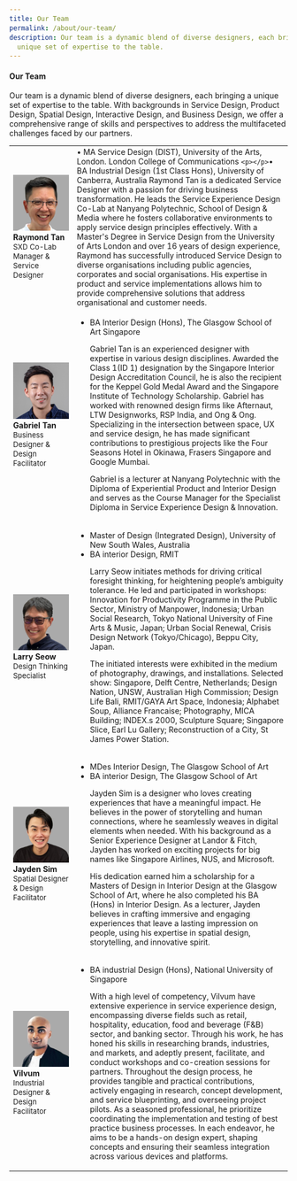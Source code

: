 ```yaml
---
title: Our Team
permalink: /about/our-team/
description: Our team is a dynamic blend of diverse designers, each bringing a
  unique set of expertise to the table.
---
```

#### **Our Team**
Our team is a dynamic blend of diverse designers, each bringing a unique set of expertise to the table. With backgrounds in Service Design, Product Design, Spatial Design, Interactive Design, and Business Design, we offer a comprehensive range of skills and perspectives to address the multifaceted challenges faced by our partners.

|  |  |
| -------- | -------- |
| ![](/images/About/about_raymond.jpg)**Raymond Tan** <font size="-1">SXD Co-Lab Manager &amp; Service Designer</font> | • MA Service Design (DIST), University of the Arts, London. London College of Communications `<p></p>`• BA Industrial Design (1st Class Hons), University of Canberra, Australia Raymond Tan is a dedicated Service Designer with a passion for driving business transformation. He leads the Service Experience Design Co-Lab at Nanyang Polytechnic, School of Design &amp; Media where he fosters collaborative environments to apply service design principles effectively. With a Master's Degree in Service Design from the University of Arts London and over 16 years of design experience, Raymond has successfully introduced Service Design to diverse organisations including public agencies, corporates and social organisations. His expertise in product and service implementations allows him to provide comprehensive solutions that address organisational and customer needs. |
| ![](/images/About/about_gabriel.jpg)**Gabriel Tan** <font size="-1">Business Designer &amp; Design Facilitator</font> | <p></p><ul style="“list-style-type:square”"><li>BA Interior Design (Hons), The Glasgow School of Art Singapore</li><p></p>Gabriel Tan is an experienced designer with expertise in various design disciplines. Awarded the Class 1(ID 1) designation by the Singapore Interior Design Accreditation Council, he is also the recipient for the Keppel Gold Medal Award and the Singapore Institute of Technology Scholarship. Gabriel has worked with renowned design firms like Afternaut, LTW Designworks, RSP India, and Ong &amp; Ong. Specializing in the intersection between space, UX and service design, he has made significant contributions to prestigious projects like the Four Seasons Hotel in Okinawa, Frasers Singapore and Google Mumbai.<p></p>Gabriel is a lecturer at Nanyang Polytechnic with the Diploma of Experiential Product and Interior Design and serves as the Course Manager for the Specialist Diploma in Service Experience Design &amp; Innovation.<p></p> |
| ![](/images/About/about_larry.jpg)**Larry Seow** <font size="-1">Design Thinking Specialist</font> | <p></p><ul style="“list-style-type:square”"><li>Master of Design (Integrated Design), University of New South Wales, Australia</li><li> BA interior Design, RMIT</li><p></p> Larry Seow initiates methods for driving critical foresight thinking, for heightening people’s ambiguity tolerance. He led and participated in workshops: Innovation for Productivity Programme in the Public Sector, Ministry of Manpower, Indonesia; Urban Social Research, Tokyo National University of Fine Arts &amp; Music, Japan; Urban Social Renewal, Crisis Design Network (Tokyo/Chicago), Beppu City, Japan.<p></p> The initiated interests were exhibited in the medium of photography, drawings, and installations. Selected show: Singapore, Delft Centre, Netherlands; Design Nation, UNSW, Australian High Commission; Design Life Bali, RMIT/GAYA Art Space, Indonesia; Alphabet Soup, Alliance Francaise; Photography, MICA Building; INDEX.s 2000, Sculpture Square; Singapore Slice, Earl Lu Gallery; Reconstruction of a City, St James Power Station.<p></p> |
| ![](/images/About/about_jayden.jpg)**Jayden Sim** <font size="-1">Spatial Designer &amp; Design Facilitator</font> | <p></p><ul style="“list-style-type:square”"><li>MDes Interior Design, The Glasgow School of Art</li><li>BA interior Design, The Glasgow School of Art</li><p></p>Jayden Sim is a designer who loves creating experiences that have a meaningful impact. He believes in the power of storytelling and human connections, where he seamlessly weaves in digital elements when needed. With his background as a Senior Experience Designer at Landor &amp; Fitch, Jayden has worked on exciting projects for big names like Singapore Airlines, NUS, and Microsoft.<p></p>His dedication earned him a scholarship for a Masters of Design in Interior Design at the Glasgow School of Art, where he also completed his BA (Hons) in Interior Design. As a lecturer, Jayden believes in crafting immersive and engaging experiences that leave a lasting impression on people, using his expertise in spatial design, storytelling, and innovative spirit.<p></p> 
| ![](/images/About/about_vilvum.jpg)**Vilvum** <font size="-1">Industrial Designer &amp; Design Facilitator</font> | <p></p><ul style="“list-style-type:square”"><li>BA industrial Design (Hons), National University of Singapore</li><p></p>With a high level of competency, Vilvum have extensive experience in service experience design, encompassing diverse fields such as retail, hospitality, education, food and beverage (F&amp;B) sector, and banking sector. Through his work, he has honed his skills in researching brands, industries, and markets, and adeptly present, facilitate, and conduct workshops and co-creation sessions for partners. Throughout the design process, he provides tangible and practical contributions, actively engaging in research, concept development, and service blueprinting, and overseeing project pilots. As a seasoned professional, he prioritize coordinating the implementation and testing of best practice business processes. In each endeavor, he aims to be a hands-on design expert, shaping concepts and ensuring their seamless integration across various devices and platforms. |</ul></ul></ul></ul>